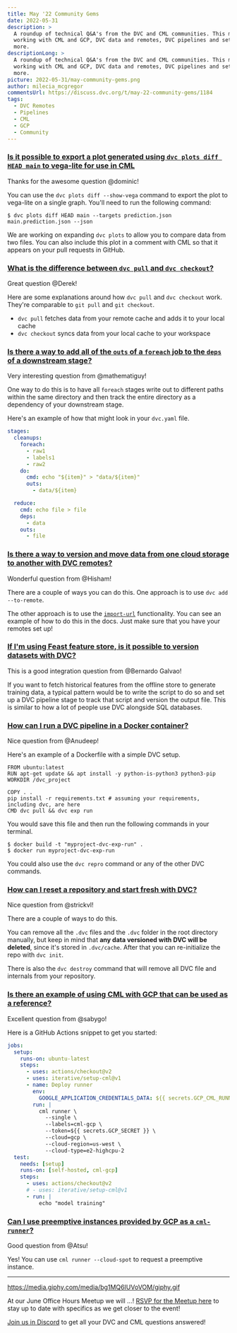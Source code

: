 ```yaml
---
title: May '22 Community Gems
date: 2022-05-31
description: >
  A roundup of technical Q&A's from the DVC and CML communities. This month:
  working with CML and GCP, DVC data and remotes, DVC pipelines and setups, and
  more.
descriptionLong: >
  A roundup of technical Q&A's from the DVC and CML communities. This month:
  working with CML and GCP, DVC data and remotes, DVC pipelines and setups, and
  more.
picture: 2022-05-31/may-community-gems.png
author: milecia_mcgregor
commentsUrl: https://discuss.dvc.org/t/may-22-community-gems/1184
tags:
  - DVC Remotes
  - Pipelines
  - CML
  - GCP
  - Community
---
```


### [Is it possible to export a plot generated using `dvc plots diff HEAD main` to vega-lite for use in CML](https://discord.com/channels/485586884165107732/563406153334128681/965911829538832435)

Thanks for the awesome question @dominic!

You can use the `dvc plots diff --show-vega` command to export
the plot to vega-lite on a single graph. You'll need to run the following
command:

```dvc
$ dvc plots diff HEAD main --targets prediction.json main.prediction.json --json
```

We are working on expanding `dvc plots` to allow you to compare data from two
files. You can also include this plot in a comment with CML so that it appears
on your pull requests in GitHub.

### [What is the difference between `dvc pull` and `dvc checkout`?](https://discord.com/channels/485586884165107732/563406153334128681/966739538888241192)

Great question @Derek!

Here are some explanations around how `dvc pull` and `dvc checkout` work.
They're comparable to `git pull` and `git checkout`.

- `dvc pull` fetches data from your remote cache and adds it to your local cache
- `dvc checkout` syncs data from your local cache to your workspace

### [Is there a way to add all of the `outs` of a `foreach` job to the `deps` of a downstream stage?](https://discord.com/channels/485586884165107732/563406153334128681/967709548393672734)

Very interesting question from @mathematiguy!

One way to do this is to have all `foreach` stages write out to different paths
within the same directory and then track the entire directory as a dependency of
your downstream stage.

Here's an example of how that might look in your `dvc.yaml` file.

```yaml
stages:
  cleanups:
    foreach:
      - raw1
      - labels1
      - raw2
    do:
      cmd: echo "${item}" > "data/${item}"
      outs:
        - data/${item}

  reduce:
    cmd: echo file > file
    deps:
      - data
    outs:
      - file
```

### [Is there a way to version and move data from one cloud storage to another with DVC remotes?](https://discord.com/channels/485586884165107732/563406153334128681/968778284114538496)

Wonderful question from @Hisham!

There are a couple of ways you can do this. One approach is to use
`dvc add --to-remote`.

The other approach is to use the
[`import-url`](https://dvc.org/doc/command-reference/import-url#example-transfer-to-remote-storage)
functionality. You can see an example of how to do this in the docs. Just make
sure that you have your remotes set up!

### [If I'm using Feast feature store, is it possible to version datasets with DVC?](https://discord.com/channels/485586884165107732/563406153334128681/968899175561449532)

This is a good integration question from @Bernardo Galvao!

If you want to fetch historical features from the offline store to generate
training data, a typical pattern would be to write the script to do so and set
up a DVC pipeline stage to track that script and version the output file. This
is similar to how a lot of people use DVC alongside SQL databases.

### [How can I run a DVC pipeline in a Docker container?](https://discord.com/channels/485586884165107732/563406153334128681/969640280263389184)

Nice question from @Anudeep!

Here's an example of a Dockerfile with a simple DVC setup.

```docker
FROM ubuntu:latest
RUN apt-get update && apt install -y python-is-python3 python3-pip
WORKDIR /dvc_project

COPY . .
pip install -r requirements.txt # assuming your requirements, including dvc, are here
CMD dvc pull && dvc exp run
```

You would save this file and then run the following commands in your terminal.

```dvc
$ docker build -t "myproject-dvc-exp-run" .
$ docker run myproject-dvc-exp-run
```

You could also use the `dvc repro` command or any of the other DVC commands.

### [How can I reset a repository and start fresh with DVC?](https://discord.com/channels/485586884165107732/485596304961962003/970344379938127892)

Nice question from @strickvl!

There are a couple of ways to do this.

You can remove all the `.dvc` files and the `.dvc` folder in the root directory
manually, but keep in mind that **any data versioned with DVC will be deleted**,
since it's stored in `.dvc/cache`. After that you can re-initialize the repo
with `dvc init`.

There is also the `dvc destroy` command that will remove all DVC file and
internals from your repository.

### [Is there an example of using CML with GCP that can be used as a reference?](https://discord.com/channels/485586884165107732/728693131557732403/963512513452970086)

Excellent question from @sabygo!

Here is a GitHub Actions snippet to get you started:

```yaml
jobs:
  setup:
    runs-on: ubuntu-latest
    steps:
      - uses: actions/checkout@v2
      - uses: iterative/setup-cml@v1
      - name: Deploy runner
        env:
          GOOGLE_APPLICATION_CREDENTIALS_DATA: ${{ secrets.GCP_CML_RUNNER_KEY }}
        run: |
          cml runner \
            --single \
            --labels=cml-gcp \
            --token=${{ secrets.GCP_SECRET }} \
            --cloud=gcp \
            --cloud-region=us-west \
            --cloud-type=e2-highcpu-2
  test:
    needs: [setup]
    runs-on: [self-hosted, cml-gcp]
    steps:
      - uses: actions/checkout@v2
      # - uses: iterative/setup-cml@v1
      - run: |
          echo "model training"
```

### [Can I use preemptive instances provided by GCP as a `cml-runner`?](https://discord.com/channels/485586884165107732/728693131557732403/964860322710192202)

Good question from @Atsu!

Yes! You can use `cml runner --cloud-spot` to request a preemptive instance.

---

https://media.giphy.com/media/bg1MQ6IUVoVOM/giphy.gif

At our June Office Hours Meetup we will ...! [RSVP for the Meetup here]() to
stay up to date with specifics as we get closer to the event!

[Join us in Discord](https://discord.com/invite/dvwXA2N) to get all your DVC and
CML questions answered!
